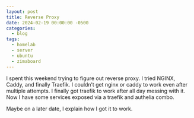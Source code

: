 ```yaml
---
layout: post
title: Reverse Proxy
date: 2024-02-19 00:00:00 -0500
categories:
  - blog
tags:
  - homelab
  - server
  - ubuntu
  - zimaboard
---
```

I spent this weekend trying to figure out reverse proxy. I tried NGINX, Caddy, and finally Traefik. I couldn’t get nginx or caddy to work even after multiple attempts. I finally got traefik to work after all day messing with it. Now I have some services exposed via a traefik and authelia combo.

Maybe on a later date, I explain how I got it to work.